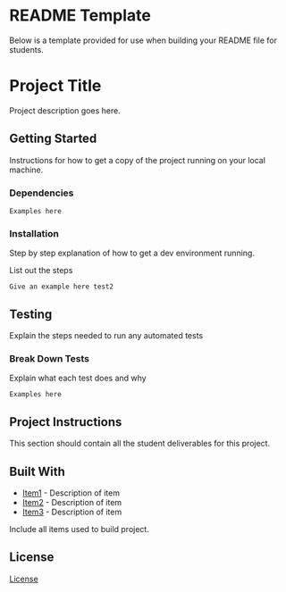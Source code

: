 # README Template

Below is a template provided for use when building your README file for students.

# Project Title

Project description goes here.

## Getting Started

Instructions for how to get a copy of the project running on your local machine.

### Dependencies

```
Examples here
```

### Installation

Step by step explanation of how to get a dev environment running.

List out the steps

```
Give an example here test2
```

## Testing

Explain the steps needed to run any automated tests

### Break Down Tests

Explain what each test does and why

```
Examples here
```

## Project Instructions

This section should contain all the student deliverables for this project.

## Built With

* [Item1](www.item1.com) - Description of item
* [Item2](www.item2.com) - Description of item
* [Item3](www.item3.com) - Description of item

Include all items used to build project.

## License

[License](LICENSE.txt)
